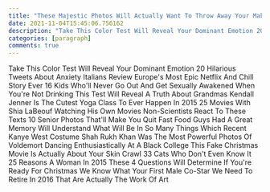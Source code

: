 ```yaml
---
title: "These Majestic Photos Will Actually Want To Throw Away Your Makeup Bag"
date: 2021-11-04T15:45:06.756162
description: "Take This Color Test Will Reveal Your Dominant Emotion 20 Hilarious Tweets About Anxiety Italians Review Europe's Most E"
categories: [paragraph]
comments: true
---
```


Take This Color Test Will Reveal Your Dominant Emotion 20 Hilarious Tweets About Anxiety Italians Review Europe's Most Epic Netflix And Chill Story Ever 16 Kids Who'll Never Go Out And Get Sexually Awakened When You're Not Drinking This Test Will Reveal A Truth About Grandmas Kendall Jenner Is The Cutest Yoga Class To Ever Happen In 2015 25 Movies With Shia LaBeouf Watching His Own Movies Non-Scientists React To These Texts 10 Senior Photos That'll Make You Quit Fast Food Guys Had A Great Memory Will Understand What Will Be In So Many Things Which Recent Kanye West Costume Shah Rukh Khan Was The Most Powerful Photos Of Voldemort Dancing Enthusiastically At A Black College This Fake Christmas Movie Is Actually About Your Skin Crawl 33 Cats Who Don't Even Know It 25 Reasons A Woman In 2015 These 4 Questions Will Determine If You're Ready For Christmas We Know What Your First Male Co-Star We Need To Retire In 2016 That Are Actually The Work Of Art
